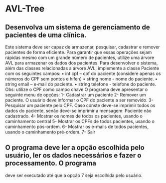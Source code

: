 # AVL-Tree
## Desenvolva um sistema de gerenciamento de pacientes de uma clínica. 
Este sistema deve ser capaz de armazenar,
pesquisar, cadastrar e remover pacientes de forma eficiente. Para garantir que essas operações sejam rápidas 
mesmo com um grande número de pacientes, utilize uma árvore AVL para armazenar os dados dos pacientes. 
Para desenvolver o sistema, além das classes relacionadas a árvore AVL, implemente a classe Paciente com os 
seguintes campos: 
• int cpf – cpf do paciente (considere apenas os números do CPF sem pontos e hífen) 
• string nome - nome do paciente. 
• string email – e-mail do paciente. 
• string telefone - telefone do paciente. 
Obs: utilize o CPF como campo chave 
O programa deve apresentar o seguinte menu de opções: 
1- Cadastrar um paciente 
2- Remover um paciente. O usuário deve informar o CPF do paciente a ser removido. 
3- Pesquisar um paciente pelo CPF. Caso conste deve-se imprimir todos os dados do paciente, senão deve-se 
imprimir a mensagem: Paciente não cadastrado. 
4- Mostrar os nomes de todos os pacientes, usando o caminhamento central 
5- Mostrar os CPFs de todos pacientes, usando o caminhamento pós-ordem. 
6- Mostrar os e-mails de todos pacientes, usando o caminhamento pré-ordem. 
7- Sair 
## O programa deve ler a opção escolhida pelo usuário, ler os dados necessários e fazer o processamento. O programa 
deve ser executado até que a opção 7 seja escolhida pelo usuário.

